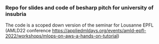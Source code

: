 ### Repo for slides and code of besharp pitch for university of insubria

The code is a scoped down version of the seminar for Lousanne EPFL (AMLD22 conference https://appliedmldays.org/events/amld-epfl-2022/workshops/mlops-on-aws-a-hands-on-tutorial)
